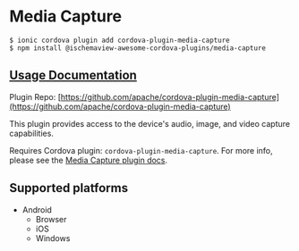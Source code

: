 # Media Capture

```
$ ionic cordova plugin add cordova-plugin-media-capture
$ npm install @ischemaview-awesome-cordova-plugins/media-capture
```

## [Usage Documentation](https://danielsogl.gitbook.io/awesome-cordova-plugins/plugins/media-capture/)

Plugin Repo: [https://github.com/apache/cordova-plugin-media-capture](https://github.com/apache/cordova-plugin-media-capture)

This plugin provides access to the device's audio, image, and video capture capabilities.

Requires Cordova plugin: `cordova-plugin-media-capture`. For more info, please see the [Media Capture plugin docs](https://github.com/apache/cordova-plugin-media-capture).

## Supported platforms

- Android
  - Browser
  - iOS
  - Windows
  


